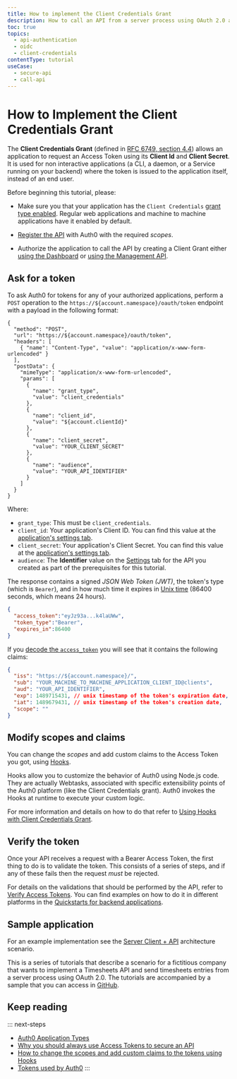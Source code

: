 ```yaml
---
title: How to implement the Client Credentials Grant
description: How to call an API from a server process using OAuth 2.0 and the Client Credentials grant
toc: true
topics:
  - api-authentication
  - oidc
  - client-credentials
contentType: tutorial
useCase:
  - secure-api
  - call-api
---
```

# How to Implement the Client Credentials Grant

The **Client Credentials Grant** (defined in [RFC 6749, section 4.4](https://tools.ietf.org/html/rfc6749#section-4.4)) allows an application to request an Access Token using its __Client Id__ and __Client Secret__. It is used for non interactive applications (a CLI, a daemon, or a Service running on your backend) where the token is issued to the application itself, instead of an end user.

Before beginning this tutorial, please:

* Make sure you that your application has the `Client Credentials` [grant type enabled](/dashboard/guides/applications/update-grant-types). Regular web applications and machine to machine applications have it enabled by default.

* [Register the API](/apis#how-to-configure-an-api-in-auth0) with Auth0 with the required <dfn data-key="scope">scopes</dfn>.

* Authorize the application to call the API by creating a Client Grant either [using the Dashboard](/api-auth/config/using-the-auth0-dashboard) or [using the Management API](/api-auth/config/using-the-management-api).

## Ask for a token

To ask Auth0 for tokens for any of your authorized applications, perform a `POST` operation to the `https://${account.namespace}/oauth/token` endpoint with a payload in the following format:

```har
{
  "method": "POST",
  "url": "https://${account.namespace}/oauth/token",
  "headers": [
    { "name": "Content-Type", "value": "application/x-www-form-urlencoded" }
  ],
  "postData": {
    "mimeType": "application/x-www-form-urlencoded",
    "params": [
      {
        "name": "grant_type",
        "value": "client_credentials"
      },
      {
        "name": "client_id",
        "value": "${account.clientId}"
      },
      {
        "name": "client_secret",
        "value": "YOUR_CLIENT_SECRET"
      },
      {
        "name": "audience",
        "value": "YOUR_API_IDENTIFIER"
      }
    ]
  }
}
```

Where:

* `grant_type`: This must be `client_credentials`.
* `client_id`: Your application's Client ID. You can find this value at the [application's settings tab](${manage_url}/#/applications).
* `client_secret`: Your application's Client Secret. You can find this value at the [application's settings tab](${manage_url}/#/applications).
* `audience`: The **Identifier** value on the [Settings](${manage_url}/#/apis) tab for the API you created as part of the prerequisites for this tutorial.

The response contains a signed <dfn data-key="json-web-token">JSON Web Token (JWT)</dfn>, the token's type (which is `Bearer`), and in how much time it expires in [Unix time](https://en.wikipedia.org/wiki/Unix_time) (86400 seconds, which means 24 hours).

```json
{
  "access_token":"eyJz93a...k4laUWw",
  "token_type":"Bearer",
  "expires_in":86400
}
```

If you [decode the `access_token`](https://jwt.io/#debugger-io) you will see that it contains the following claims:

```json
{
  "iss": "https://${account.namespace}/",
  "sub": "YOUR_MACHINE_TO_MACHINE_APPLICATION_CLIENT_ID@clients",
  "aud": "YOUR_API_IDENTIFIER",
  "exp": 1489715431, // unix timestamp of the token's expiration date,
  "iat": 1489679431, // unix timestamp of the token's creation date,
  "scope": ""
}
```

## Modify scopes and claims

You can change the <dfn data-key="scope">scopes</dfn> and add custom claims to the Access Token you got, using [Hooks](/hooks).

Hooks allow you to customize the behavior of Auth0 using Node.js code. They are actually Webtasks, associated with specific extensibility points of the Auth0 platform (like the Client Credentials grant). Auth0 invokes the Hooks at runtime to execute your custom logic.

For more information and details on how to do that refer to [Using Hooks with Client Credentials Grant](/api-auth/tutorials/client-credentials/customize-with-hooks).

## Verify the token

Once your API receives a request with a Bearer Access Token, the first thing to do is to validate the token. This consists of a series of steps, and if any of these fails then the request _must_ be rejected.

For details on the validations that should be performed by the API, refer to [Verify Access Tokens](/api-auth/tutorials/verify-access-token). You can find examples on how to do it in different platforms in the [Quickstarts for backend applications](/quickstart/backend).

## Sample application

For an example implementation see the [Server Client + API](/architecture-scenarios/application/server-api) architecture scenario.

This is a series of tutorials that describe a scenario for a fictitious company that wants to implement a Timesheets API and send timesheets entries from a server process using OAuth 2.0. The tutorials are accompanied by a sample that you can access in [GitHub](https://github.com/auth0-samples/auth0-pnp-exampleco-timesheets).

## Keep reading

::: next-steps
- [Auth0 Application Types](/applications/concepts/app-types-auth0)
- [Why you should always use Access Tokens to secure an API](/api-auth/why-use-access-tokens-to-secure-apis)
- [How to change the scopes and add custom claims to the tokens using Hooks](/api-auth/tutorials/client-credentials/customize-with-hooks)
- [Tokens used by Auth0](/tokens)
:::
